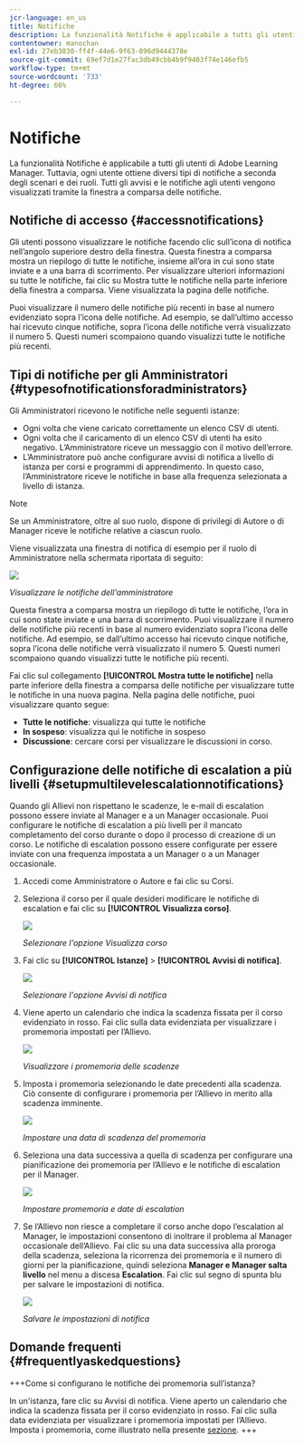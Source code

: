 ```yaml
---
jcr-language: en_us
title: Notifiche
description: La funzionalità Notifiche è applicabile a tutti gli utenti di Adobe Learning Manager. Tuttavia, ogni utente ottiene diversi tipi di notifiche in diversi scenari in base al proprio ruolo.
contentowner: manochan
exl-id: 27eb3830-ff4f-44e6-9f63-096d9444378e
source-git-commit: 69ef7d1e27fac3db49cbb4b9f9403f74e146efb5
workflow-type: tm+mt
source-wordcount: '733'
ht-degree: 66%

---
```


# Notifiche

La funzionalità Notifiche è applicabile a tutti gli utenti di Adobe Learning Manager. Tuttavia, ogni utente ottiene diversi tipi di notifiche a seconda degli scenari e dei ruoli. Tutti gli avvisi e le notifiche agli utenti vengono visualizzati tramite la finestra a comparsa delle notifiche.

## Notifiche di accesso {#accessnotifications}

Gli utenti possono visualizzare le notifiche facendo clic sull’icona di notifica nell’angolo superiore destro della finestra. Questa finestra a comparsa mostra un riepilogo di tutte le notifiche, insieme all’ora in cui sono state inviate e a una barra di scorrimento. Per visualizzare ulteriori informazioni su tutte le notifiche, fai clic su Mostra tutte le notifiche nella parte inferiore della finestra a comparsa. Viene visualizzata la pagina delle notifiche.

Puoi visualizzare il numero delle notifiche più recenti in base al numero evidenziato sopra l’icona delle notifiche. Ad esempio, se dall’ultimo accesso hai ricevuto cinque notifiche, sopra l’icona delle notifiche verrà visualizzato il numero 5. Questi numeri scompaiono quando visualizzi tutte le notifiche più recenti.

## Tipi di notifiche per gli Amministratori {#typesofnotificationsforadministrators}

Gli Amministratori ricevono le notifiche nelle seguenti istanze:

* Ogni volta che viene caricato correttamente un elenco CSV di utenti.
* Ogni volta che il caricamento di un elenco CSV di utenti ha esito negativo. L’Amministratore riceve un messaggio con il motivo dell’errore.
* L’Amministratore può anche configurare avvisi di notifica a livello di istanza per corsi e programmi di apprendimento. In questo caso, l’Amministratore riceve le notifiche in base alla frequenza selezionata a livello di istanza.

>[!NOTE]
>
>Se un Amministratore, oltre al suo ruolo, dispone di privilegi di Autore o di Manager riceve le notifiche relative a ciascun ruolo.

Viene visualizzata una finestra di notifica di esempio per il ruolo di Amministratore nella schermata riportata di seguito:

![](assets/admin-notification.png)

*Visualizzare le notifiche dell&#39;amministratore*

Questa finestra a comparsa mostra un riepilogo di tutte le notifiche, l’ora in cui sono state inviate e una barra di scorrimento. Puoi visualizzare il numero delle notifiche più recenti in base al numero evidenziato sopra l’icona delle notifiche. Ad esempio, se dall’ultimo accesso hai ricevuto cinque notifiche, sopra l’icona delle notifiche verrà visualizzato il numero 5. Questi numeri scompaiono quando visualizzi tutte le notifiche più recenti.

Fai clic sul collegamento **[!UICONTROL Mostra tutte le notifiche]** nella parte inferiore della finestra a comparsa delle notifiche per visualizzare tutte le notifiche in una nuova pagina. Nella pagina delle notifiche, puoi visualizzare quanto segue:

* **Tutte le notifiche**: visualizza qui tutte le notifiche
* **In sospeso**: visualizza qui le notifiche in sospeso
* **Discussione**: cercare corsi per visualizzare le discussioni in corso.

## Configurazione delle notifiche di escalation a più livelli {#setupmultilevelescalationnotifications}

Quando gli Allievi non rispettano le scadenze, le e-mail di escalation possono essere inviate al Manager e a un Manager occasionale. Puoi configurare le notifiche di escalation a più livelli per il mancato completamento del corso durante o dopo il processo di creazione di un corso. Le notifiche di escalation possono essere configurate per essere inviate con una frequenza impostata a un Manager o a un Manager occasionale.

1. Accedi come Amministratore o Autore e fai clic su Corsi.
1. Seleziona il corso per il quale desideri modificare le notifiche di escalation e fai clic su **[!UICONTROL Visualizza corso]**.

   ![](assets/view-courses.png)

   *Selezionare l&#39;opzione Visualizza corso*

1. Fai clic su **[!UICONTROL Istanze]** > **[!UICONTROL Avvisi di notifica]**.

   ![](assets/notification-alert.png)

   *Selezionare l&#39;opzione Avvisi di notifica*

1. Viene aperto un calendario che indica la scadenza fissata per il corso evidenziato in rosso. Fai clic sulla data evidenziata per visualizzare i promemoria impostati per l’Allievo.

   ![](assets/deadline-calender.png)

   *Visualizzare i promemoria delle scadenze*

1. Imposta i promemoria selezionando le date precedenti alla scadenza. Ciò consente di configurare i promemoria per l’Allievo in merito alla scadenza imminente.

   ![](assets/deadline-reminder.png)

   *Impostare una data di scadenza del promemoria*

1. Seleziona una data successiva a quella di scadenza per configurare una pianificazione dei promemoria per l’Allievo e le notifiche di escalation per il Manager.

   ![](assets/set-reminders-andescalation.png)

   *Impostare promemoria e date di escalation*

1. Se l’Allievo non riesce a completare il corso anche dopo l’escalation al Manager, le impostazioni consentono di inoltrare il problema al Manager occasionale dell’Allievo. Fai clic su una data successiva alla proroga della scadenza, seleziona la ricorrenza dei promemoria e il numero di giorni per la pianificazione, quindi seleziona **Manager e Manager salta livello** nel menu a discesa **Escalation**. Fai clic sul segno di spunta blu per salvare le impostazioni di notifica.

   ![](assets/reminder-to-managerandskipmanager.png)

   *Salvare le impostazioni di notifica*

## Domande frequenti {#frequentlyaskedquestions}

+++Come si configurano le notifiche dei promemoria sull’istanza?

In un&#39;istanza, fare clic su Avvisi di notifica. Viene aperto un calendario che indica la scadenza fissata per il corso evidenziato in rosso. Fai clic sulla data evidenziata per visualizzare i promemoria impostati per l’Allievo. Imposta i promemoria, come illustrato nella presente [sezione](user-notifications.md#Setupmultilevelescalationnotifications).
+++
